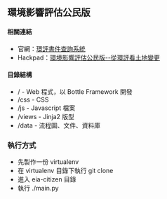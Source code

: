 環境影響評估公民版
----

#### 相關連結 ####
* 官網：[環評書件查詢系統](http://eiareport.epa.gov.tw/EIAWEB/Main.aspx?func=00)
* Hackpad：[環境影響評估公民版--從環評看土地變更](https://g0v.hackpad.com/--P8EaNXkcT11)

#### 目錄結構 ####
* /      - Web 程式，以 Bottle Framework 開發
* /css   - CSS
* /js    - Javascript 檔案
* /views - Jinja2 版型
* /data  - 流程圖、文件、資料庫

### 執行方式 ###
* 先製作一份 virtualenv
* 在 virtualenv 目錄下執行 git clone
* 進入 eia-citizen 目錄
* 執行 ./main.py
